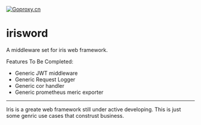 
[![Goproxy.cn](https://goproxy.cn/stats/github.com/winjeg/irisword/badges/download-count.svg)](https://goproxy.cn)

# irisword

A middleware set for iris web framework.

Features To Be Completed:

- Generic JWT middleware
- Generic Request Logger
- Generic cor handler
- Generic prometheus meric exporter

---

Iris is a greate web framework still under active developing. This is just some genric use cases that construst business.
